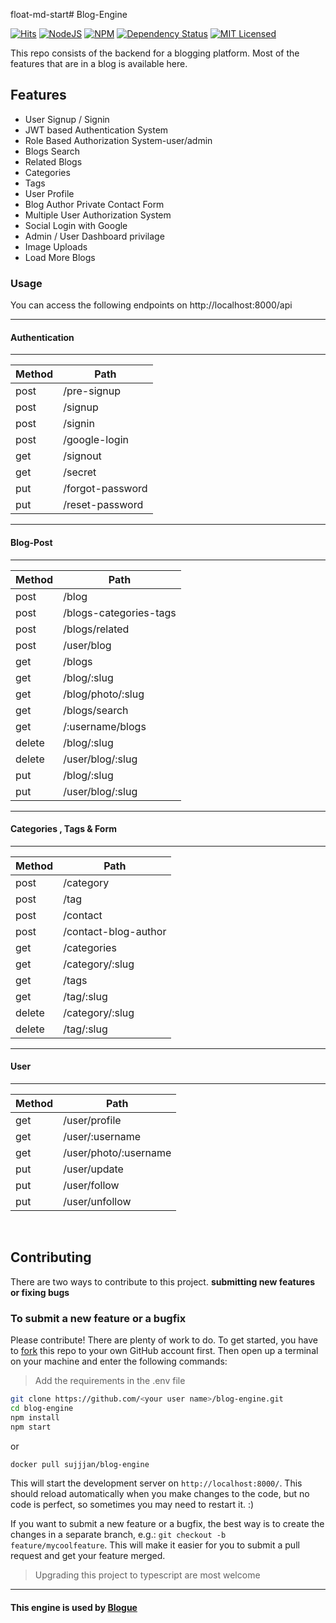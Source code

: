 float-md-start# Blog-Engine

[![Hits](https://hits.seeyoufarm.com/api/count/incr/badge.svg?url=https%3A%2F%2Fgithub.com%2Fsujanchhetri%2Fblog-engine&count_bg=%2379C83D&title_bg=%23555555&icon=&icon_color=%23E7E7E7&title=hits&edge_flat=false)](https://hits.seeyoufarm.com)
 <a href="https://nodejs.org/en/blog/release/v14.15.4/"><img alt="NodeJS" src="https://img.shields.io/badge/node-14.15.4-important?style=flat-square" /></a>
 <a href="https://www.npmjs.com/package/npm/v/6.14.10"><img alt="NPM" src="https://img.shields.io/badge/npm-6.14.10-61DAFB?style=flat-square" /></a>
[![Dependency Status](https://img.shields.io/david/sujanchhetri/blog-engine.svg)](https://david-dm.org/sujanchhetri/blog-engine)
[![MIT Licensed](https://img.shields.io/badge/license-MIT-blue.svg)](LICENSE)

This repo consists of the backend for a blogging platform. Most of the features that are in a blog is available here.

## Features
- User Signup / Signin
- JWT based Authentication System
- Role Based Authorization System-user/admin
- Blogs Search
- Related Blogs
- Categories
- Tags
- User Profile
- Blog Author Private Contact Form
- Multiple User Authorization System
- Social Login with Google
- Admin / User Dashboard privilage
- Image Uploads
- Load More Blogs


### Usage
You can access the following endpoints on http://localhost:8000/api

- - -

#### Authentication

- - -

| Method      | Path |   
| ---        |    ----   |  
| post      | /pre-signup      | 
| post   | /signup       | 
| post   | /signin       | 
| post   | /google-login      | 
| get   | /signout        |
| get   | /secret        |
| put   | /forgot-password        | 
| put   | /reset-password |  

- - -

#### Blog-Post

- - -

| Method      | Path |    
| ---        |    ----   | 
| post      | /blog     |
| post   | /blogs-categories-tags       | 
| post   | /blogs/related     |
| post   | /user/blog      |
| get   | /blogs       |
| get   | /blog/:slug       | 
| get   | /blog/photo/:slug       |
| get   | /blogs/search | 
| get   | /:username/blogs |   
|delete  | /blog/:slug |   
|delete  | /user/blog/:slug |   
|put  | /blog/:slug |   
|put  | /user/blog/:slug |   



- - -

#### Categories , Tags & Form

- - -

| Method      | Path |    
| ---        |    ----   | 
| post      | /category   |
| post   | /tag      | 
| post   | /contact     | 
| post   | /contact-blog-author     | 
| get   | /categories      |
| get   | /category/:slug      | 
| get   | /tags       |
| get   | /tag/:slug | 
|delete  | /category/:slug |   
|delete  | /tag/:slug |   
 
 - - -

#### User

- - -

| Method      | Path |    
| ---        |    ----  | 
| get   | /user/profile      |
| get   | /user/:username     | 
| get   | /user/photo/:username      |
| put  | /user/update     |
| put  | /user/follow     |
| put  | /user/unfollow     |

<br/>

## Contributing

There are two ways to contribute to this project. **submitting new features or fixing bugs** 


### To submit a new feature or a bugfix

Please contribute! There are plenty of work to do. To get started, you have to [fork](https://github.com/sujanchhetri/blog-engine/fork) this repo to your own GitHub account first. Then open up a terminal on your machine and enter the following commands:

> Add the requirements in the .env file

```bash
git clone https://github.com/<your user name>/blog-engine.git
cd blog-engine
npm install
npm start
```
or 

```bash
docker pull sujjjan/blog-engine
```

This will start the development server on `http://localhost:8000/`. This should reload automatically when you make changes to the code, but no code is perfect, so sometimes you may need to restart it. :)

If you want to submit a new feature or a bugfix, the best way is to create the changes in a separate branch, e.g.: `git checkout -b feature/mycoolfeature`. This will make it easier for you to submit a pull request and get your feature merged.

> Upgrading this project to  typescript are most welcome

- - -

#### This engine is used by [Blogue](https://.tech)
